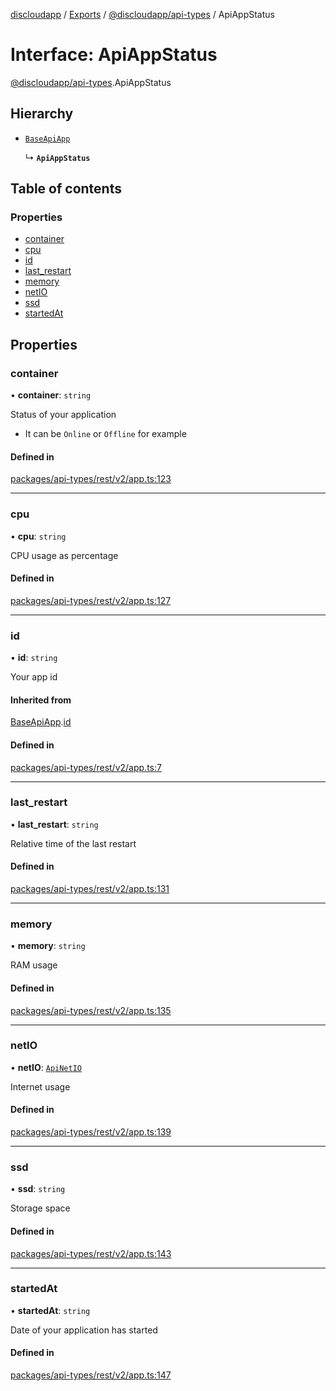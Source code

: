 [discloudapp](../README.md) / [Exports](../modules.md) / [@discloudapp/api-types](../modules/discloudapp_api_types.md) / ApiAppStatus

# Interface: ApiAppStatus

[@discloudapp/api-types](../modules/discloudapp_api_types.md).ApiAppStatus

## Hierarchy

- [`BaseApiApp`](discloudapp_api_types.BaseApiApp.md)

  ↳ **`ApiAppStatus`**

## Table of contents

### Properties

- [container](discloudapp_api_types.ApiAppStatus.md#container)
- [cpu](discloudapp_api_types.ApiAppStatus.md#cpu)
- [id](discloudapp_api_types.ApiAppStatus.md#id)
- [last\_restart](discloudapp_api_types.ApiAppStatus.md#last_restart)
- [memory](discloudapp_api_types.ApiAppStatus.md#memory)
- [netIO](discloudapp_api_types.ApiAppStatus.md#netio)
- [ssd](discloudapp_api_types.ApiAppStatus.md#ssd)
- [startedAt](discloudapp_api_types.ApiAppStatus.md#startedat)

## Properties

### container

• **container**: `string`

Status of your application
- It can be `Online` or `Offline` for example

#### Defined in

[packages/api-types/rest/v2/app.ts:123](https://github.com/discloud/discloud.app/blob/482fdb3/packages/api-types/rest/v2/app.ts#L123)

___

### cpu

• **cpu**: `string`

CPU usage as percentage

#### Defined in

[packages/api-types/rest/v2/app.ts:127](https://github.com/discloud/discloud.app/blob/482fdb3/packages/api-types/rest/v2/app.ts#L127)

___

### id

• **id**: `string`

Your app id

#### Inherited from

[BaseApiApp](discloudapp_api_types.BaseApiApp.md).[id](discloudapp_api_types.BaseApiApp.md#id)

#### Defined in

[packages/api-types/rest/v2/app.ts:7](https://github.com/discloud/discloud.app/blob/482fdb3/packages/api-types/rest/v2/app.ts#L7)

___

### last\_restart

• **last\_restart**: `string`

Relative time of the last restart

#### Defined in

[packages/api-types/rest/v2/app.ts:131](https://github.com/discloud/discloud.app/blob/482fdb3/packages/api-types/rest/v2/app.ts#L131)

___

### memory

• **memory**: `string`

RAM usage

#### Defined in

[packages/api-types/rest/v2/app.ts:135](https://github.com/discloud/discloud.app/blob/482fdb3/packages/api-types/rest/v2/app.ts#L135)

___

### netIO

• **netIO**: [`ApiNetIO`](discloudapp_api_types.ApiNetIO.md)

Internet usage

#### Defined in

[packages/api-types/rest/v2/app.ts:139](https://github.com/discloud/discloud.app/blob/482fdb3/packages/api-types/rest/v2/app.ts#L139)

___

### ssd

• **ssd**: `string`

Storage space

#### Defined in

[packages/api-types/rest/v2/app.ts:143](https://github.com/discloud/discloud.app/blob/482fdb3/packages/api-types/rest/v2/app.ts#L143)

___

### startedAt

• **startedAt**: `string`

Date of your application has started

#### Defined in

[packages/api-types/rest/v2/app.ts:147](https://github.com/discloud/discloud.app/blob/482fdb3/packages/api-types/rest/v2/app.ts#L147)
